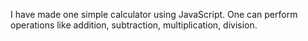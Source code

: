 I have made one simple calculator using JavaScript. One can perform operations like addition, subtraction, multiplication, division.
